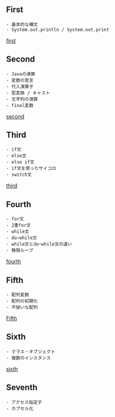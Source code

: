 ## First
    - 基本的な構文
    - System.out.println / System.out.print
[first](https://github.com/hibikon/java-specification/tree/main/src/first)
<br>

## Second

    - Javaの演算
    - 変数の宣言
    - 代入演算子
    - 型変換 / キャスト
    - 文字列の演算
    - final変数
[second](https://github.com/hibikon/java-specification/tree/main/src/second)
<br>

## Third

    - if文
    - else文
    - else if文
    - if文を使ったサイコロ
    - switch文
[third](https://github.com/hibikon/java-specification/tree/main/src/Third)
<br>

## Fourth

    - for文
    - 2重for文
    - while文
    - do~while文
    - while文とdo~while文の違い
    - 無限ループ
[fourth](https://github.com/hibikon/java-specification/tree/main/src/fourth)
<br>

## Fifth

    - 配列変数
    - 配列の初期化
    - 不揃いな配列
[Fifth](https://github.com/hibikon/java-specification/tree/main/src/fifth)
<br>

## Sixth

    - クラス・オブジェクト
    - 複数のインスタンス
[sixth](https://github.com/hibikon/java-specification/tree/main/src/sixth)
<br>

## Seventh

    - アクセス指定子
    - カプセル化


